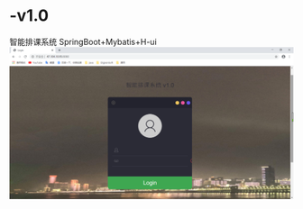 # -v1.0
智能排课系统 SpringBoot+Mybatis+H-ui
![image](https://github.com/RunNamely/-v1.0/blob/master/img/%E6%99%BA%E8%83%BD%E6%8E%92%E8%AF%BE%E7%B3%BB%E7%BB%9F1.png)
